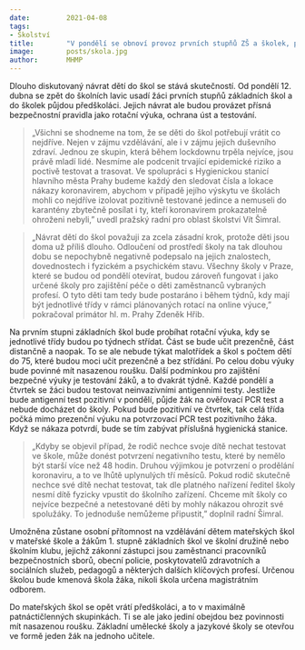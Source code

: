 ```yaml
---
date:         2021-04-08
tags:         
- Školství
title:        "V pondělí se obnoví provoz prvních stupňů ZŠ a školek, platit budou bezpečnostní pravidla"
image: 	      posts/skola.jpg
author:       MHMP
---
```


Dlouho diskutovaný návrat dětí do škol se stává skutečností. Od pondělí 12. dubna se zpět do školních lavic usadí žáci prvních stupňů základních škol a do školek půjdou předškoláci. Jejich návrat ale budou provázet přísná bezpečnostní pravidla jako rotační výuka, ochrana úst a testování.

> „Všichni se shodneme na tom, že se děti do škol potřebují vrátit co nejdříve. Nejen v zájmu vzdělávání, ale i v zájmu jejich duševního zdraví. Jednou ze skupin, která během lockdownu trpěla nejvíce, jsou právě mladí lidé. Nesmíme ale podcenit trvající epidemické riziko a poctivě testovat a trasovat. Ve spolupráci s Hygienickou stanicí hlavního města Prahy budeme každý den sledovat čísla a lokace nákazy koronavirem, abychom v případě jejího výskytu ve školách mohli co nejdříve izolovat pozitivně testované jedince a nemuseli do karantény zbytečně posílat i ty, kteří koronavirem prokazatelně ohroženi nebyli,” uvedl pražský radní pro oblast školství Vít Šimral.

> „Návrat dětí do škol považuji za zcela zásadní krok, protože děti jsou doma už příliš dlouho. Odloučení od prostředí školy na tak dlouhou dobu se nepochybně negativně podepsalo na jejich znalostech, dovednostech i fyzickém a psychickém stavu. Všechny školy v Praze, které se budou od pondělí otevírat, budou zároveň fungovat i jako určené školy pro zajištění péče o děti zaměstnanců vybraných profesí. O tyto děti tam tedy bude postaráno i během týdnů, kdy mají být jednotlivé třídy v rámci plánovaných rotací na online výuce,” pokračoval primátor hl. m. Prahy Zdeněk Hřib.

Na prvním stupni základních škol bude probíhat rotační výuka, kdy se jednotlivé třídy budou po týdnech střídat. Část se bude učit prezenčně, část distančně a naopak. To se ale nebude týkat malotřídek a škol s počtem dětí do 75, které budou moci učit prezenčně a bez střídání. Po celou dobu výuky bude povinné mít nasazenou roušku. Další podmínkou pro zajištění bezpečné výuky je testování žáků, a to dvakrát týdně. Každé pondělí a čtvrtek se žáci budou testovat neinvazivními antigenními testy. Jestliže bude antigenní test pozitivní v pondělí, půjde žák na ověřovací PCR test a nebude docházet do školy. Pokud bude pozitivní ve čtvrtek, tak celá třída počká mimo prezenční výuku na potvrzovací PCR test pozitivního žáka. Když se nákaza potvrdí, bude se tím zabývat příslušná hygienická stanice.

> „Kdyby se objevil případ, že rodič nechce svoje dítě nechat testovat ve škole, může donést potvrzení negativního testu, které by nemělo být starší více než 48 hodin. Druhou výjimkou je potvrzení o prodělání koronaviru, a to ve lhůtě uplynulých tří měsíců. Pokud rodič skutečně nechce své dítě nechat testovat, tak dle platného nařízení ředitel školy nesmí dítě fyzicky vpustit do školního zařízení. Chceme mít školy co nejvíce bezpečné a netestované děti by mohly nákazou ohrozit své spolužáky. To jednoduše nemůžeme připustit,” doplnil radní Šimral.

Umožněna zůstane osobní přítomnost na vzdělávání dětem mateřských škol v mateřské škole a žákům 1. stupně základních škol ve školní družině nebo školním klubu, jejichž zákonní zástupci jsou zaměstnanci pracovníků bezpečnostních sborů, obecní policie, poskytovatelů zdravotních a sociálních služeb, pedagogů a některých dalších klíčových profesí. Určenou školou bude kmenová škola žáka, nikoli škola určena magistrátním odborem.

Do mateřských škol se opět vrátí předškoláci, a to v maximálně patnáctičlenných skupinkách. Ti se ale jako jediní obejdou bez povinnosti mít nasazenou roušku. Základní umělecké školy a jazykové školy se otevřou ve formě jeden žák na jednoho učitele.
